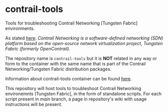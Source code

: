 # contrail-tools
Tools for troubleshooting Contrail Networking [Tungsten Fabric] environments.

As stated [here](https://www.juniper.net/documentation/en_US/cloud-software-trial/topics/concept/contrail-overview.html):
*Contrail Networking is a software-defined networking (SDN) platform based on the open-source network virtualization project, Tungsten Fabric (formerly OpenContrail).*

The repository name is ```contrail-tools``` but it is **NOT** related in any way or form to the container with the same name that is part of the Contrail Networking/Tungsten Fabric distribution packages. 

Information about contrail-tools container can be found [here](https://docs.tungsten.io/en/latest/tungsten-fabric-monitoring-and-troubleshooting-guide/contrail-tools.html). 

This repository will host tools to troubleshoot Contrail Networking environemnts [Tungsten Fabric], in the form of standalone scripts.
For each script present in *main* branch, a page in repository's wiki with usage instructions will be present.
